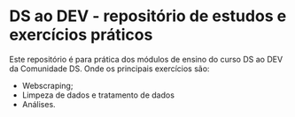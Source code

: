# DS ao DEV - repositório de estudos e exercícios práticos
Este repositório é para prática dos módulos de ensino do curso DS ao DEV da Comunidade DS. Onde os principais exercícios são: 
- Webscraping;
- Limpeza de dados e tratamento de dados 
- Análises.
